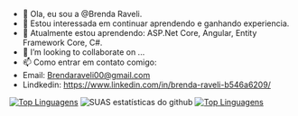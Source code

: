 - 👋 Ola, eu sou a @Brenda Raveli.
- 👀 Estou interessada em continuar aprendendo e ganhando experiencia.
- 🌱 Atualmente estou aprendendo: ASP.Net Core, Angular, Entity Framework Core, C#.
- 💞️ I’m looking to collaborate on ...
- 📫 Como entrar em contato comigo: 
- Email: Brendaraveli00@gmail.com
- Lindkedin:  https://www.linkedin.com/in/brenda-raveli-b546a6209/

[![Top Linguagens](https://github-readme-stats.vercel.app/api?username=BrendaRaveli)](https://github.com/BrendaRaveli/BrendaRaveli/edit/main/README.md)
![SUAS estatísticas do github](https://github-readme-stats.vercel.app/api?username=BrendaRaveli)
[![Top Linguagens](https://github-readme-stats.vercel.app/api?username=BrendaRaveli&layout=compact)](https://github.com/BrendaRaveli/BrendaRaveli/edit/main/README.md)
<!---
BrendaRaveli/BrendaRaveli is a ✨ special ✨ repository because its `README.md` (this file) appears on your GitHub profile.
You can click the Preview link to take a look at your changes.
--->
